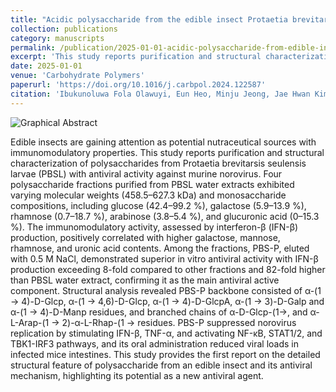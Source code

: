 ```yaml
---
title: "Acidic polysaccharide from the edible insect Protaetia brevitarsis seulensis activates antiviral immunity to suppress norovirus infection"
collection: publications
category: manuscripts
permalink: /publication/2025-01-01-acidic-polysaccharide-from-edible-insect
excerpt: 'This study reports purification and structural characterization of polysaccharides from Protaetia brevitarsis seulensis larvae (PBSL) with antiviral activity against murine norovirus.'
date: 2025-01-01
venue: 'Carbohydrate Polymers'
paperurl: 'https://doi.org/10.1016/j.carbpol.2024.122587'
citation: 'Ibukunoluwa Fola Olawuyi, Eun Heo, Minju Jeong, Jae Hwan Kim, Jong-Jin Park, Jongbeom Chae, Subin Gwon, Seong Do Lee, Hunseong Kim, Oyindamola Vivian Ojulari, Young-Bo Song, Byung-Hoo Lee, Bon Bin Gu, Soo Rin Kim, Joon Ha Lee, Wonyoung Lee, Jae Sam Hwang, Ju-Ock Nam, Dongyup Hahn, Sanguine Byun. (2025). &quot;Acidic polysaccharide from the edible insect Protaetia brevitarsis seulensis activates antiviral immunity to suppress norovirus infection.&quot; <i>Carbohydrate Polymers</i>. 347.'
---
```


![Graphical Abstract](https://ars.els-cdn.com/content/image/1-s2.0-S0144861724008130-ga1_lrg.jpg)


Edible insects are gaining attention as potential nutraceutical sources with immunomodulatory properties. This study reports purification and structural characterization of polysaccharides from Protaetia brevitarsis seulensis larvae (PBSL) with antiviral activity against murine norovirus. Four polysaccharide fractions purified from PBSL water extracts exhibited varying molecular weights (458.5–627.3 kDa) and monosaccharide compositions, including glucose (42.4–99.2 %), galactose (5.9–13.9 %), rhamnose (0.7–18.7 %), arabinose (3.8–5.4 %), and glucuronic acid (0–15.3 %). The immunomodulatory activity, assessed by interferon-β (IFN-β) production, positively correlated with higher galactose, mannose, rhamnose, and uronic acid contents. Among the fractions, PBS-P, eluted with 0.5 M NaCl, demonstrated superior in vitro antiviral activity with IFN-β production exceeding 8-fold compared to other fractions and 82-fold higher than PBSL water extract, confirming it as the main antiviral active component. Structural analysis revealed PBS-P backbone consisted of α-(1 → 4)-D-Glcp, α-(1 → 4,6)-D-Glcp, α-(1 → 4)-D-GlcpA, α-(1 → 3)-D-Galp and α-(1 → 4)-D-Manp residues, and branched chains of α-D-Glcp-(1→, and α-L-Arap-(1 → 2)-α-L-Rhap-(1 → residues. PBS-P suppressed norovirus replication by stimulating IFN-β, TNF-α, and activating NF-κB, STAT1/2, and TBK1-IRF3 pathways, and its oral administration reduced viral loads in infected mice intestines. This study provides the first report on the detailed structural feature of polysaccharide from an edible insect and its antiviral mechanism, highlighting its potential as a new antiviral agent.
